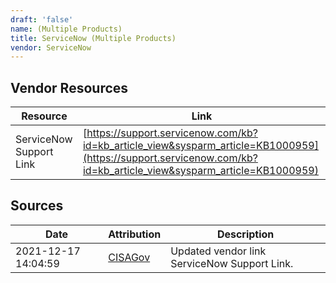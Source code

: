 ```yaml
---
draft: 'false'
name: (Multiple Products)
title: ServiceNow (Multiple Products)
vendor: ServiceNow
---
```


## Vendor Resources
| Resource | Link |
| --- | --- |
| ServiceNow Support Link | [https://support.servicenow.com/kb?id=kb_article_view&sysparm_article=KB1000959](https://support.servicenow.com/kb?id=kb_article_view&sysparm_article=KB1000959) |



## Sources
| Date | Attribution | Description |
| --- | --- | --- |
| 2021-12-17 14:04:59 | [CISAGov](https://raw.githubusercontent.com/cisagov/log4j-affected-db/develop/README.md) | Updated vendor link ServiceNow Support Link.  |
